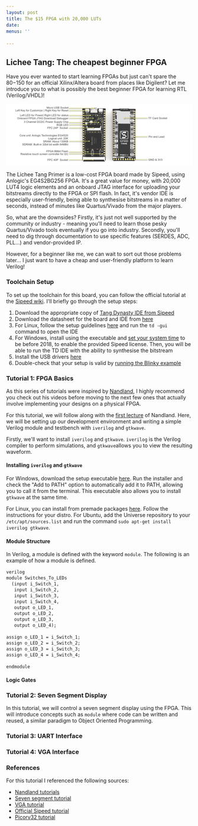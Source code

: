 ```yaml
---
layout: post
title: The $15 FPGA with 20,000 LUTs
date: 
menus: ''

---
```

## Lichee Tang: The cheapest beginner FPGA

Have you ever wanted to start learning FPGAs but just can't spare the $80-$150 for an official Xilinx/Altera board from places like Digilent? Let me introduce you to what is possibly the best beginner FPGA for learning RTL (Verilog/VHDL)!

![](/uploads/tang_fpga.jpg)

The Lichee Tang Primer is a low-cost FPGA board made by Sipeed, using Anlogic's EG4S2BG256 FPGA. It's a great value for money, with 20,000 LUT4 logic elements and an onboard JTAG interface for uploading your bitstreams directly to the FPGA or SPI flash. In fact, it's vendor IDE is especially user-friendly, being able to synthesise bitstreams in a matter of seconds, instead of minutes like Quartus/Vivado from the major players.

So, what are the downsides? Firstly, it's just not well supported by the community or industry - meaning you'll need to learn those pesky Quartus/Vivado tools eventually if you go into industry. Secondly, you'll need to dig through documentation to use specific features (SERDES, ADC, PLL...) and vendor-provided IP.

However, for a beginner like me, we can wait to sort out those problems later... I just want to have a cheap and user-friendly platform to learn Verilog!

### Toolchain Setup

To set up the toolchain for this board, you can follow the official tutorial at the [Sipeed wiki](https://tang.sipeed.com/en/getting-started/). I'll briefly go through the setup steps:

1. Download the appropriate copy of [Tang Dynasty IDE from Sipeed](http://dl.sipeed.com/TANG/Primer/IDE)
2. Download the datasheet for the board and IDE from [here](https://github.com/kprasadvnsi/Anlogic_Doc_English)
3. For Linux, follow the setup guidelines [here](http://cgoxopx.sinriv.com/psg/2019-8-31:19:28:32) and run the `td -gui` command to open the IDE
4. For Windows, install using the executable and [set your system time](https://runasdate.en.softonic.com/) to be before 2018, to enable the provided Sipeed license. Then, you will be able to run the TD IDE with the ability to synthesise the bitstream
5. Install the USB drivers [here](https://tang.sipeed.com/en/getting-started/installing-usb-driver/)
6. Double-check that your setup is valid by [running the Blinky example](https://tang.sipeed.com/en/getting-started/getting-to-blinky/)

### Tutorial 1: FPGA Basics

As this series of tutorials were inspired by [Nandland](https://www.youtube.com/channel/UCsdA-aNqtMA1_2T15aXePWw), I highly recommend you check out his videos before moving to the next few ones that actually involve implementing your designs on a physical FPGA.

For this tutorial, we will follow along with the [first lecture](https://www.youtube.com/watch?v=l_eo21vHxw0&list=PLnAoag7Ew-vr1M98Q5K2kLHxFQ5l0DU3B&index=4) of Nandland. Here, we will be setting up our development environment and writing a simple Verilog module and testbench with `iverilog` and `gtkwave`.

Firstly, we'll want to install `iverilog` and `gtkwave`. `iverilog` is the Verilog compiler to perform simulations, and `gtkwave`allows you to view the resulting waveform.

#### Installing `iverilog` and `gtkwave`

For Windows, download the setup executable [here](http://bleyer.org/icarus/). Run the installer and check the "Add to PATH" option to automatically add it to PATH, allowing you to call it from the terminal. This executable also allows you to install `gtkwave` at the same time. 

For Linux, you can install from premade packages [here](https://iverilog.fandom.com/wiki/Installation_Guide#Installation_From_Premade_Packages). Follow the instructions for your distro. For Ubuntu, add the Universe repository to your `/etc/apt/sources.list` and run the command `sudo apt-get install iverilog gtkwave`. 

#### Module Structure

In Verilog, a module is defined with the keyword `module`. The following is an example of how a module is defined.

    verilog
    module Switches_To_LEDs
      (input i_Switch_1,  
       input i_Switch_2,
       input i_Switch_3,
       input i_Switch_4,
       output o_LED_1,
       output o_LED_2,
       output o_LED_3,
       output o_LED_4);
           
    assign o_LED_1 = i_Switch_1;
    assign o_LED_2 = i_Switch_2;
    assign o_LED_3 = i_Switch_3;
    assign o_LED_4 = i_Switch_4;
     
    endmodule

#### Logic Gates

### Tutorial 2: Seven Segment Display

In this tutorial, we will control a seven segment display using the FPGA. This will introduce concepts such as `module` where code can be written and reused, a similar paradigm to Object Oriented Programming.

### Tutorial 3: UART Interface

### Tutorial 4: VGA Interface

### References

For this tutorial I referenced the following sources:

* [Nandland tutorials](https://github.com/nandland/nandland)
* [Seven segment tutorial](https://github.com/ombhilare999/Seven-Segment-with-Tang-Primer-FPGA)
* [VGA tutorial](https://github.com/piotr-go/Lichee-Tang)
* [Official Sipeed tutorial](https://github.com/Lichee-Pi/Tang_FPGA_Examples)
* [Picorv32 tutorial](https://github.com/nekomona/picorv32-tang)
